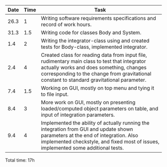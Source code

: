 Date | Time | Task
---  | --- | ---
26.3 | 1   | Writing software requirements specifications and record of work hours.
31.3 | 1.5 | Writing code for classes Body and System.
1.4  | 2   | Writing the integrator-class using and created tests for Body-class, implemented integrator.
2.4  | 4   | Created class for reading data from input file, rudimentary main class to test that integrator actually works and does something, changes corresponding to the change from gravitational constant to standard gravitational parameter.
7.4  | 1.5 | Working on GUI, mostly on top menu and tying it to file input.
8.4  | 3   | More work on GUI, mostly on presenting loaded/computed object parameters on table, and input of integration parameters.
9.4  | 4   | Implemented the ability of actually running the integration from GUI and update shown parameters at the end of integration. Also implemented checkstyle, and fixed most of issues, implemented some additional tests.

Total time: 17h

